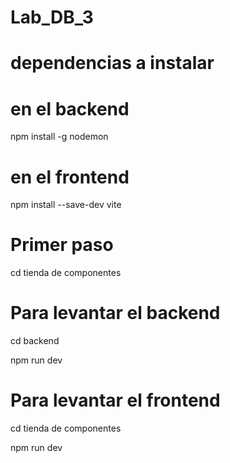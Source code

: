 # Lab_DB_3

# dependencias a instalar

# en el backend
npm install -g nodemon

# en el frontend

npm install --save-dev vite


# Primer paso

cd tienda de componentes

# Para levantar el backend
cd backend

npm run dev

# Para levantar el frontend

cd tienda de componentes

npm run dev